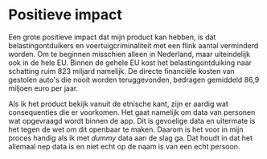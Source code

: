 # Positieve impact

Een grote positieve impact dat mijn product kan hebben, is dat belastingontduikers en voertuigcriminaliteit met een flink aantal verminderd worden. Om te beginnen misschien alleen in Nederland, maar uiteindelijk ook in de hele EU. Binnen de gehele EU kost het belastingontduiking naar schatting ruim 823 miljard namelijk. De directe financiële kosten van gestolen auto's die nooit worden teruggevonden, bedragen gemiddeld 86,9 miljoen euro per jaar.&#x20;

Als ik het product bekijk vanuit de etnische kant, zijn er aardig wat consequenties die er voorkomen. Het gaat namelijk om data van personen wat opgevraagd wordt binnen de app. Dit is gevoelige data en uitermate is het tegen de wet om dit openbaar te maken. Daarom is het voor in mijn proces handig als ik met _dummy_ data aan de slag ga. Dat houdt in dat het allemaal nep data is en niet echt op de naam is van een echt persoon.
